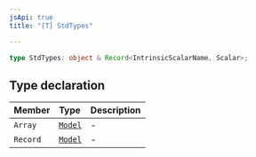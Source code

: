 ```yaml
---
jsApi: true
title: "[T] StdTypes"

---
```

```ts
type StdTypes: object & Record<IntrinsicScalarName, Scalar>;
```

## Type declaration

| Member | Type | Description |
| :------ | :------ | :------ |
| `Array` | [`Model`](../interfaces/Model.md) | - |
| `Record` | [`Model`](../interfaces/Model.md) | - |
